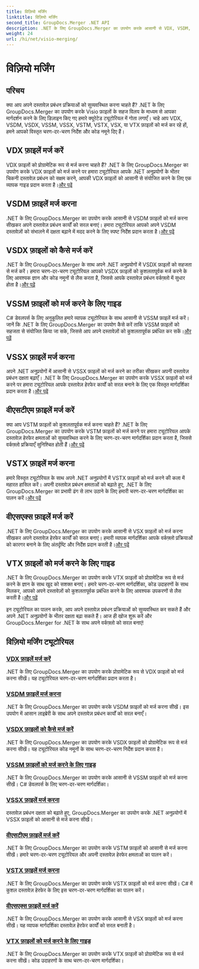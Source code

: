 ```yaml
---
title: विज़ियो मर्जिंग
linktitle: विज़ियो मर्जिंग
second_title: GroupDocs.Merger .NET API
description: .NET के लिए GroupDocs.Merger का उपयोग करके आसानी से VDX, VSDM, VSDX, VSSM, VSSX, VSTM, VSTX, VSX, VTX फ़ाइलों को मर्ज करें। सहज दस्तावेज़ विलय के लिए चरण-दर-चरण ट्यूटोरियल।
weight: 24
url: /hi/net/visio-merging/
---
```


# विज़ियो मर्जिंग


## परिचय

क्या आप अपने दस्तावेज़ प्रबंधन प्रक्रियाओं को सुव्यवस्थित करना चाहते हैं? .NET के लिए GroupDocs.Merger का उपयोग करके Visio फ़ाइलों के सहज विलय के माध्यम से आपका मार्गदर्शन करने के लिए डिज़ाइन किए गए हमारे क्यूरेटेड ट्यूटोरियल में गोता लगाएँ। चाहे आप VDX, VSDM, VSDX, VSSM, VSSX, VSTM, VSTX, VSX, या VTX फ़ाइलों को मर्ज कर रहे हों, हमने आपको विस्तृत चरण-दर-चरण निर्देश और कोड नमूने दिए हैं।

## VDX फ़ाइलें मर्ज करें

 VDX फ़ाइलों को प्रोग्रामेटिक रूप से मर्ज करना चाहते हैं? .NET के लिए GroupDocs.Merger का उपयोग करके VDX फ़ाइलों को मर्ज करने पर हमारा ट्यूटोरियल आपके .NET अनुप्रयोगों के भीतर चिकनी दस्तावेज़ प्रबंधन को सक्षम करने, आपकी VDX फ़ाइलों को आसानी से संयोजित करने के लिए एक व्यापक गाइड प्रदान करता है।[और पढ़ें](./merge-vdx-files/)

## VSDM फ़ाइलें मर्ज करना

.NET के लिए GroupDocs.Merger का उपयोग करके आसानी से VSDM फ़ाइलों को मर्ज करना सीखकर अपने दस्तावेज़ प्रबंधन कार्यों को सरल बनाएं। हमारा ट्यूटोरियल आपको अपने VSDM दस्तावेज़ों को संभालने में दक्षता बढ़ाने में मदद करने के लिए स्पष्ट निर्देश प्रदान करता है।[और पढ़ें](./merging-vsdm-files/)

## VSDX फ़ाइलों को कैसे मर्ज करें

 .NET के लिए GroupDocs.Merger के साथ अपने .NET अनुप्रयोगों में VSDX फ़ाइलों को सहजता से मर्ज करें। हमारा चरण-दर-चरण ट्यूटोरियल आपको VSDX फ़ाइलों को कुशलतापूर्वक मर्ज करने के लिए आवश्यक ज्ञान और कोड नमूनों से लैस करता है, जिससे आपके दस्तावेज़ प्रबंधन वर्कफ़्लो में सुधार होता है।[और पढ़ें](./how-to-merge-vsdx-files/)

## VSSM फ़ाइलों को मर्ज करने के लिए गाइड

 C# डेवलपर्स के लिए अनुकूलित हमारे व्यापक ट्यूटोरियल के साथ आसानी से VSSM फ़ाइलें मर्ज करें। जानें कि .NET के लिए GroupDocs.Merger का उपयोग कैसे करें ताकि VSSM फ़ाइलों को सहजता से संयोजित किया जा सके, जिससे आप अपने दस्तावेज़ों को कुशलतापूर्वक प्रबंधित कर सकें।[और पढ़ें](./guide-merging-vssm-files/)

## VSSX फ़ाइलें मर्ज करना

अपने .NET अनुप्रयोगों में आसानी से VSSX फ़ाइलों को मर्ज करने का तरीका सीखकर अपनी दस्तावेज़ प्रबंधन दक्षता बढ़ाएँ। .NET के लिए GroupDocs.Merger का उपयोग करके VSSX फ़ाइलों को मर्ज करने पर हमारा ट्यूटोरियल आपके दस्तावेज़ हेरफेर कार्यों को सरल बनाने के लिए एक विस्तृत मार्गदर्शिका प्रदान करता है।[और पढ़ें](./merging-vssx-files/)

## वीएसटीएम फ़ाइलें मर्ज करें

 क्या आप VSTM फ़ाइलों को कुशलतापूर्वक मर्ज करना चाहते हैं? .NET के लिए GroupDocs.Merger का उपयोग करके VSTM फ़ाइलों को मर्ज करने पर हमारा ट्यूटोरियल आपके दस्तावेज़ हेरफेर क्षमताओं को सुव्यवस्थित करने के लिए चरण-दर-चरण मार्गदर्शिका प्रदान करता है, जिससे वर्कफ़्लो प्रक्रियाएँ सुनिश्चित होती हैं।[और पढ़ें](./merge-vstm-files/)

## VSTX फ़ाइलें मर्ज करना

 हमारे विस्तृत ट्यूटोरियल के साथ अपने .NET अनुप्रयोगों में VSTX फ़ाइलों को मर्ज करने की कला में महारत हासिल करें। अपनी दस्तावेज़ प्रबंधन क्षमताओं को बढ़ाते हुए, .NET के लिए GroupDocs.Merger का प्रभावी ढंग से लाभ उठाने के लिए हमारी चरण-दर-चरण मार्गदर्शिका का पालन करें।[और पढ़ें](./merging-vstx-files/)

## वीएसएक्स फ़ाइलें मर्ज करें

.NET के लिए GroupDocs.Merger का उपयोग करके आसानी से VSX फ़ाइलों को मर्ज करना सीखकर अपने दस्तावेज़ हेरफेर कार्यों को सरल बनाएं। हमारी व्यापक मार्गदर्शिका आपके वर्कफ़्लो प्रक्रियाओं को कारगर बनाने के लिए अंतर्दृष्टि और निर्देश प्रदान करती है।[और पढ़ें](./merge-vsx-files/)

## VTX फ़ाइलों को मर्ज करने के लिए गाइड

 .NET के लिए GroupDocs.Merger का उपयोग करके VTX फ़ाइलों को प्रोग्रामेटिक रूप से मर्ज करने के ज्ञान के साथ खुद को सशक्त बनाएं। हमारे चरण-दर-चरण मार्गदर्शिका, कोड उदाहरणों के साथ मिलकर, आपको अपने दस्तावेज़ों को कुशलतापूर्वक प्रबंधित करने के लिए आवश्यक उपकरणों से लैस करती है।[और पढ़ें](./guide-merging-vtx-files/)

इन ट्यूटोरियल का पालन करके, आप अपने दस्तावेज़ प्रबंधन प्रक्रियाओं को सुव्यवस्थित कर सकते हैं और अपने .NET अनुप्रयोगों के भीतर दक्षता बढ़ा सकते हैं। आज ही खोज शुरू करें और GroupDocs.Merger for .NET के साथ अपने वर्कफ़्लो को सरल बनाएं!
## विज़ियो मर्जिंग ट्यूटोरियल
### [VDX फ़ाइलें मर्ज करें](./merge-vdx-files/)
.NET के लिए GroupDocs.Merger का उपयोग करके प्रोग्रामेटिक रूप से VDX फ़ाइलों को मर्ज करना सीखें। यह ट्यूटोरियल चरण-दर-चरण मार्गदर्शिका प्रदान करता है।
### [VSDM फ़ाइलें मर्ज करना](./merging-vsdm-files/)
.NET के लिए GroupDocs.Merger का उपयोग करके VSDM फ़ाइलों को मर्ज करना सीखें। इस उपयोग में आसान लाइब्रेरी के साथ अपने दस्तावेज़ प्रबंधन कार्यों को सरल बनाएँ।
### [VSDX फ़ाइलों को कैसे मर्ज करें](./how-to-merge-vsdx-files/)
.NET के लिए GroupDocs.Merger का उपयोग करके VSDX फ़ाइलों को प्रोग्रामेटिक रूप से मर्ज करना सीखें। यह ट्यूटोरियल कोड नमूनों के साथ चरण-दर-चरण निर्देश प्रदान करता है।
### [VSSM फ़ाइलों को मर्ज करने के लिए गाइड](./guide-merging-vssm-files/)
.NET के लिए GroupDocs.Merger का उपयोग करके आसानी से VSSM फ़ाइलों को मर्ज करना सीखें। C# डेवलपर्स के लिए चरण-दर-चरण मार्गदर्शिका।
### [VSSX फ़ाइलें मर्ज करना](./merging-vssx-files/)
दस्तावेज़ प्रबंधन दक्षता को बढ़ाते हुए, GroupDocs.Merger का उपयोग करके .NET अनुप्रयोगों में VSSX फ़ाइलों को आसानी से मर्ज करना सीखें।
### [वीएसटीएम फ़ाइलें मर्ज करें](./merge-vstm-files/)
.NET के लिए GroupDocs.Merger का उपयोग करके VSTM फ़ाइलों को आसानी से मर्ज करना सीखें। हमारे चरण-दर-चरण ट्यूटोरियल और अपनी दस्तावेज़ हेरफेर क्षमताओं का पालन करें।
### [VSTX फ़ाइलें मर्ज करना](./merging-vstx-files/)
.NET के लिए GroupDocs.Merger का उपयोग करके VSTX फ़ाइलों को मर्ज करना सीखें। C# में कुशल दस्तावेज़ हेरफेर के लिए इस चरण-दर-चरण मार्गदर्शिका का पालन करें।
### [वीएसएक्स फ़ाइलें मर्ज करें](./merge-vsx-files/)
.NET के लिए GroupDocs.Merger का उपयोग करके आसानी से VSX फ़ाइलों को मर्ज करना सीखें। यह व्यापक मार्गदर्शिका दस्तावेज़ हेरफेर कार्यों को सरल बनाती है।
### [VTX फ़ाइलों को मर्ज करने के लिए गाइड](./guide-merging-vtx-files/)
.NET के लिए GroupDocs.Merger का उपयोग करके VTX फ़ाइलों को प्रोग्रामेटिक रूप से मर्ज करना सीखें। कोड उदाहरणों के साथ चरण-दर-चरण मार्गदर्शिका।